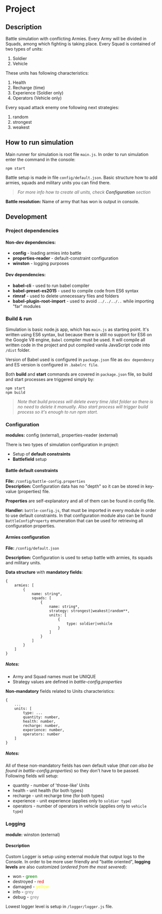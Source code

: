 # Project                

## Description
Battle simulation with conflicting Armies. Every Army will be divided in Squads, among which fighting is taking place. 
Every Squad is contained of two types of units:   
1. Soldier    
2. Vehicle    

These units has following characteristics:   
1. Health    
2. Recharge (time)   
3. Experience (Soldier only)   
4. Operators (Vehicle only)    
   
Every squad attack enemy one following next strategies:   
1. random    
2. strongest   
3. weakest   
   
## How to run simulation
Main runner for simulation is root file `main.js`. In order to run simulation enter the command in the console:

``` npm start ```

Battle setup is made in file `config/default.json`. Basic structure how to add armies, squads and military units you can find there. 

>*For more info how to create all units, check **Configuration** section*

**Battle resolution:** Name of army that has won is output in console.   

## Development  

### Project dependencies
#### Non-dev dependencies:
* **config** - loading armies into battle
* **properties-reader** - default-constraint configuration
* **winston** - logging purposes

#### Dev dependencies:
* **babel-cli** - used to run babel compiler
* **babel-preset-es2015** - used to compile code from ES6 syntax
* **rimraf** - used to delete unnecessary files and folders
* **babel-plugin-root-import** - used to avoid `../../../..` while importing "far" modules

### Build & run 
Simulation is basic node.js app, which has `main.js` as starting point. It's written using ES6 syntax, but because there is still no support for ES6 on the Google V8 engine, `Babel` compiler must be used. It will compile all written code in the project and put compiled vanila JavaScript code into `/dist` folder. 

Version of Babel used is configured in `package.json` file as `dev dependency` and  ES version is configured in `.babelrc file`.

Both **build** and **start** commands are covered in `package.json` file, so build and start processes are triggered simply by:
```
npm start
npm build
``` 

> *Note that build process will delete every time /dist folder so there is no need to delete it manually. Also start process will trigger build process so it's enough to run npm start.*

### Configuration
**modules:** config (external), properties-reader (external)

There is two types of simulation configuration in project:
* Setup of **default constraints**
* **Battlefield** setup

#### Battle default constraints
**File:** `/config/battle-config.properties`   
**Description:** Configuration data has no "depth" so it can be stored in key-value (properties) file. 

**Properties** are self-explanatory and all of them can be found in config file.

**Handler:** `battle-config.js`, that must be imported in every module in order to use default constraints. In that configuration module also can be found `BattleConfigProperty` enumeration that can be used for retrieving all configuration properties.

#### Armies configuration
**File:** `/config/default.json`

**Description:** Configuration is used to setup battle with armies, its squads and military units. 

**Data structure** with **mandatory fields**: 
```
{
    armies: [
        {
            name: string*,
            squads: [
                {
                    name: string*,
                    strategy: strongest|weakest|random**,
                    units: [
                        {
                            type: soldier|vehicle
                        }
                    ]
                }
            ]
        }
    ]
}
```
##### Notes:
* Army and Squad names must be UNIQUE   
* Strategy values are defined in *battle-config.properties*

**Non-mandatory** fields related to Units characteristics:
```
{
    ...
    units: [
        type: ...
        quantity: number,
        health: number,
        recharge: number,
        experience: number,
        operators: number
    ]
}
```
##### Notes: 

All of these non-mandatory fields has own default value (*that can also be found in battle-config.properties*) so they don't have to be passed. Following fields will setup:
* quantity - number of 'those-like' Units
* health - unit health (for both types)
* recharge - unit recharge time (for both types)
* experience - unit experience (applies only to `soldier type`)
* operators - number of operators in vehicle (applies only to `vehicle type`)

### Logging
**module:** winston (external)

#### Description
Custom Logger is setup using external module that output logs to the Console. In order to be more user friendly and "battle oriented", **logging levels** are also customized (*ordered from the most severed*):
* won - <span style="color:green">green</span>
* destroyed - <span style="color:red">red</span>
* damaged - <span style="color:yellow">yellow</span>
* info - <span style="color:grey">grey</span>
* debug - <span style="color:grey">grey</span>

Lowest logger level is setup in `/logger/logger.js` file.

